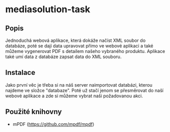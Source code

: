 # mediasolution-task

## Popis
Jednoduchá webová aplikace, která dokáže načíst XML soubor do databáze, poté se dají data upravovat přímo ve webové aplikaci a také můžeme vygenerovat PDF s detailem našeho vybraného produktu. Aplikace také umí data z databáze zapsat data do XML souboru.

## Instalace
Jako první věc je třeba si na náš server naimportovat databázi, kterou najdeme ve složce "databaze". Poté už stačí jenom se přesměrovat do naší webové aplikace a zde si můžeme vybrat naši požadovanou akci.

## Použité knihovny
- mPDF (https://github.com/mpdf/mpdf)
